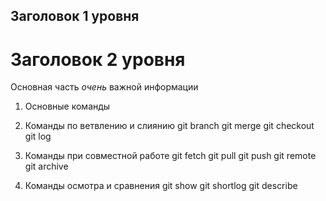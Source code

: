 ## Заголовок 1 уровня

# Заголовок 2 уровня

Основная часть  *очень* важной информации
1. Основные команды

2. Команды по ветвлению и слиянию
git branch
git merge
git checkout
git log

3. Команды при совместной работе
git fetch
git pull
git push
git remote
git archive

4. Команды осмотра и сравнения
git show
git shortlog
git describe
